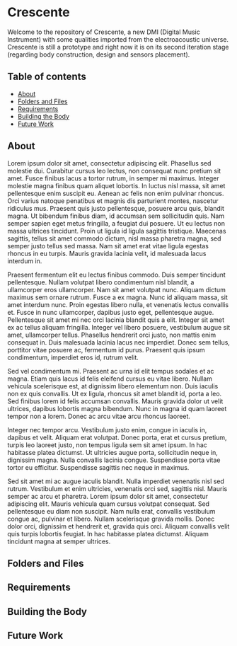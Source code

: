 # Crescente

Welcome to the repository of Crescente, a new DMI (Digital Music Instrument) with some qualities imported from the electroacoustic universe.
Crescente is still a prototype and right now it is on its second iteration stage (regarding body construction, design and sensors placement).

## Table of contents
  * [About](#about)
  * [Folders and Files](#folders-and-files)
  * [Requirements](#requirements)
  * [Building the Body](#building-the-body)
  * [Future Work](#future-work)
 
## About

Lorem ipsum dolor sit amet, consectetur adipiscing elit. Phasellus sed molestie dui. Curabitur cursus leo lectus, non consequat nunc pretium sit amet. Fusce finibus lacus a tortor rutrum, in semper mi maximus. Integer molestie magna finibus quam aliquet lobortis. In luctus nisl massa, sit amet pellentesque enim suscipit eu. Aenean ac felis non enim pulvinar rhoncus. Orci varius natoque penatibus et magnis dis parturient montes, nascetur ridiculus mus. Praesent quis justo pellentesque, posuere arcu quis, blandit magna. Ut bibendum finibus diam, id accumsan sem sollicitudin quis. Nam semper sapien eget metus fringilla, a feugiat dui posuere. Ut eu lectus non massa ultrices tincidunt. Proin ut ligula id ligula sagittis tristique. Maecenas sagittis, tellus sit amet commodo dictum, nisl massa pharetra magna, sed semper justo tellus sed massa. Nam sit amet erat vitae ligula egestas rhoncus in eu turpis. Mauris gravida lacinia velit, id malesuada lacus interdum in.

Praesent fermentum elit eu lectus finibus commodo. Duis semper tincidunt pellentesque. Nullam volutpat libero condimentum nisl blandit, a ullamcorper eros ullamcorper. Nam sit amet volutpat nunc. Aliquam dictum maximus sem ornare rutrum. Fusce a ex magna. Nunc id aliquam massa, sit amet interdum nunc. Proin egestas libero nulla, et venenatis lectus convallis et. Fusce in nunc ullamcorper, dapibus justo eget, pellentesque augue. Pellentesque sit amet mi nec orci lacinia blandit quis a elit. Integer sit amet ex ac tellus aliquam fringilla. Integer vel libero posuere, vestibulum augue sit amet, ullamcorper tellus. Phasellus hendrerit orci justo, non mattis enim consequat in. Duis malesuada lacinia lacus nec imperdiet. Donec sem tellus, porttitor vitae posuere ac, fermentum id purus. Praesent quis ipsum condimentum, imperdiet eros id, rutrum velit.

Sed vel condimentum mi. Praesent ac urna id elit tempus sodales et ac magna. Etiam quis lacus id felis eleifend cursus eu vitae libero. Nullam vehicula scelerisque est, at dignissim libero elementum non. Duis iaculis non ex quis convallis. Ut ex ligula, rhoncus sit amet blandit id, porta a leo. Sed finibus lorem id felis accumsan convallis. Mauris gravida dolor ut velit ultrices, dapibus lobortis magna bibendum. Nunc in magna id quam laoreet tempor non a lorem. Donec ac arcu vitae arcu rhoncus laoreet.

Integer nec tempor arcu. Vestibulum justo enim, congue in iaculis in, dapibus et velit. Aliquam erat volutpat. Donec porta, erat et cursus pretium, turpis leo laoreet justo, non tempus ligula sem sit amet ipsum. In hac habitasse platea dictumst. Ut ultricies augue porta, sollicitudin neque in, dignissim magna. Nulla convallis lacinia congue. Suspendisse porta vitae tortor eu efficitur. Suspendisse sagittis nec neque in maximus.

Sed sit amet mi ac augue iaculis blandit. Nulla imperdiet venenatis nisl sed rutrum. Vestibulum et enim ultricies, venenatis orci sed, sagittis nisl. Mauris semper ac arcu et pharetra. Lorem ipsum dolor sit amet, consectetur adipiscing elit. Mauris vehicula quam cursus volutpat consequat. Sed pellentesque eu diam non suscipit. Nam nulla erat, convallis vestibulum congue ac, pulvinar et libero. Nullam scelerisque gravida mollis. Donec dolor orci, dignissim et hendrerit et, gravida quis orci. Aliquam convallis velit quis turpis lobortis feugiat. In hac habitasse platea dictumst. Aliquam tincidunt magna at semper ultrices.

## Folders and Files

## Requirements

## Building the Body

## Future Work
